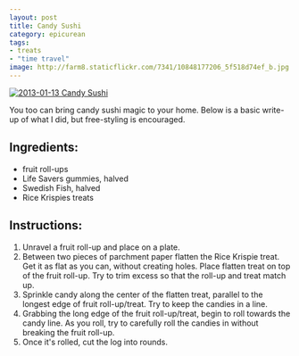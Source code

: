 ```yaml
---
layout: post
title: Candy Sushi
category: epicurean
tags:
- treats
- "time travel"
image: http://farm8.staticflickr.com/7341/10848177206_5f518d74ef_b.jpg
---
```


<a href="http://www.flickr.com/photos/katydecorah/10848177206/" title="2013-01-13 Candy Sushi by katydecorah, on Flickr"><img src="http://farm8.staticflickr.com/7341/10848177206_5f518d74ef_b.jpg" class="pop-out" alt="2013-01-13 Candy Sushi"></a>

You too can bring candy sushi magic to your home. Below is a basic write-up of what I did, but free-styling is encouraged.

## Ingredients:
* fruit roll-ups
* Life Savers gummies, halved
* Swedish Fish, halved
* Rice Krispies treats

## Instructions:
1. Unravel a fruit roll-up and place on a plate.
2. Between two pieces of parchment paper flatten the Rice Krispie treat. Get it as flat as you can, without creating holes. Place flatten treat on top of the fruit roll-up. Try to trim excess so that the roll-up and treat match up.
3. Sprinkle candy along the center of the flatten treat, parallel to the longest edge of fruit roll-up/treat. Try to keep the candies in a line.
4. Grabbing the long edge of the fruit roll-up/treat, begin to roll towards the candy line. As you roll, try to carefully roll the candies in without breaking the fruit roll-up.
5. Once it's rolled, cut the log into rounds.
